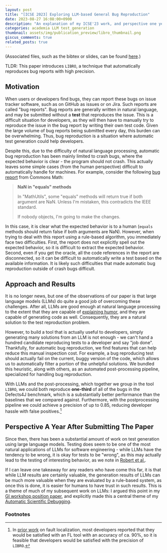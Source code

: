 ```yaml
---
layout: post
title: "[ICSE 2023] Exploring LLM-based General Bug Reproduction"
date: 2023-08-27 16:08:00+0900
description: "An explanation of my ICSE'23 work, and perspective one year after submitting the paper"
categories: academia LLM test_generation
thumbnail: assets/img/publication_preview/libro_thumbnail.png
giscus_comments: true
related_posts: true
---
```


(Associated files, such as the bibtex or slides, can be found [here](/al-folio/publications/#Kang2023aa).)

TLDR: This paper introduces `LIBRO`, a technique that automatically reproduces bug reports with high precision.

## Motivation

When users or developers find bugs, they can report these bugs on issue tracker software, such as on GitHub as issues or on Jira. Such reports are called "bug reports". Bug reports are generally written in natural language, and may be submitted without a **test** that reproduces the issue. This is a difficult situation for developers, as they will then have to manually try to reproduce the issue in the bug report by writing their own test code. Given the large volume of bug reports being submitted every day, this burden can be overwhelming. Thus, bug reproduction is a situation where automatic test generation could help developers.

Despite this, due to the difficulty of natural language processing, automatic bug reproduction has been mainly limited to crash bugs, where the expected behavior is clear - the program should not crash. This actually leaves some simple cases (from the human perspective) difficult to automatically handle for machines. For example, consider the following [bug report](https://issues.apache.org/jira/browse/MATH-370) from Commons Math: 

> **NaN in "equals" methods**
>
> In "MathUtils", some "equals" methods will return true if both argument are NaN.
> Unless I'm mistaken, this contradicts the IEEE standard.
> 
> If nobody objects, I'm going to make the changes.

In this case, it is clear what the expected behavior is to a human (`equals` methods should return false if both arguments are NaN). However, when trying to deal with this report using a rule-based algorithm, you immediately face two difficulties. First, the report does not explicitly spell out the expected behavior, so it is difficult to extract the expected behavior. Second, even if you get the oracle, all the code references in the report are disconnected, so it can be difficult to automatically write a test based on the available information. It is likely such difficulties that made automatic bug reproduction outside of crash bugs difficult.

## Approach and Results

It is no longer news, but one of the observations of our paper is that large language models (LLMs) do quite a good job of overcoming these challenges. After all, LLMs are good enough at natural language processing to the extent that they are capable of [explaining humor](https://ai.googleblog.com/2022/04/pathways-language-model-palm-scaling-to.html), and they are capable of generating code as well. Consequently, they are a natural solution to the test reproduction problem.

However, to build a tool that is actually useful to developers, simply generating many solutions from an LLM is not enough - we can't hand a hundred candidate reproducing tests to a developer and say "job done". Thankfully, for automatic bug reproduction, we find features that can help reduce this manual inspection cost. For example, a bug reproducing test should actually fail on the current, buggy version of the code, which allows us to automatically filter a portion of the unhelpful solutions. We bundled this heuristic, along with others, as an automated post-processing pipeline, specialized for handling bug reproduction.

With LLMs and the post-processing, which together we group in the tool `LIBRO`, we could both reproduce **one-third** of all of the bugs in the Defects4J benchmark, which is a substantially better performance than the baselines that we compared against. Furthermore, with the postprocessing pipeline we could achieve a precision of up to 0.85, reducing developer hassle with false positives.[^1]

## Perspective A Year After Submitting The Paper

Since then, there has been a substantial amount of work on test generation using large language models. Testing does seem to be one of the most natural applications of LLMs for software engineering - while LLMs have the tendency to be wrong, it is okay for tests to be "wrong", as this may actually lead to the testing of interesting behavior, as we note in [Robert et al.](https://arxiv.org/abs/2306.05152). 

If I can leave one takeaway for any readers who have come this far, it is that while LLM results are certainly valuable, the generation results of LLMs can be much more valuable when they are evaluated by a rule-based system, as once this is done, it is easier for humans to have trust in such results. This is a theme of much of my subsequent work on LLMs: I argued this point in my [GI workshop position paper](/al-folio/publications/#Kang2023lg), and explicitly made this a central theme of my [Automatic Scientific Debugging](/al-folio/publications/#kang2023explainable).

### Footnotes

[^1]: In [prior work](https://dl.acm.org/doi/10.1145/2931037.2931051) on fault localization, most developers reported that they would be satisfied with an FL tool with an accuracy of ca. 90%, so it is feasible that developers would be satisfied with the precision of `LIBRO`.